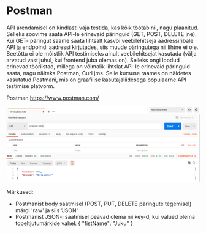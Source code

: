 # Postman

API arendamisel on kindlasti vaja testida, kas kõik töötab nii, nagu plaanitud. Selleks soovime saata API-le erinevaid päringuid (GET, POST, DELETE jne). Kui GET- päringut saame saata lihtsalt kasvõi veebilehitseja aadressiribale API ja endpoindi aadressi kirjutades, siis muude päringutega nii lihtne ei ole. Seetõttu ei ole mõistlik API testimiseks ainult veebilehitsejat kasutada (välja arvatud vast juhul, kui frontend juba olemas on). Selleks ongi loodud erinevad tööriistad, millega on võimalik lihtslat API-le erinevaid päringuid saata, nagu näiteks Postman, Curl jms. Selle kursuse raames on näidetes kasutatud Postmani, mis on graafilise kasutajaliidesega populaarne API testimise platvorm.

Postman https://www.postman.com/

![postman](/pildid/postman.png)

Märkused:

-   Postmanist body saatmisel (POST, PUT, DELETE päringute tegemisel) märgi 'raw' ja siis 'JSON'
-   Postmanist JSON-i saatmisel peavad olema nii key-d, kui valued olema topeltjutumärkide vahel: { "fistName": "Juku" }

